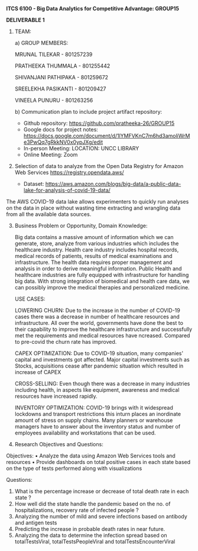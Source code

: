 **ITCS 6100 - Big Data Analytics for Competitive Advantage: GROUP15**

**DELIVERABLE 1**

1) TEAM:

    a) GROUP MEMBERS:
    
    MRUNAL TILEKAR - 801257239
    
    PRATHEEKA THUMMALA - 801255442
    
    SHIVANJANI PATHIPAKA - 801259672
    
    SREELEKHA PASIKANTI - 801209427
    
    VINEELA PUNURU - 801263256
    
    b) Communication plan to include project artifact repository:
    
    - Github repository:  https://github.com/pratheeka-26/GROUP15
    - Google docs for project notes: https://docs.google.com/document/d/1lYMFVKnC7m6hd3amoliWrMe3PwQq7gRkkNV0x0ypJXg/edit
    - In-person Meeting: LOCATION: UNCC LIBRARY
    - Online Meeting: Zoom

2) Selection of data to analyze from the Open Data Registry for Amazon Web Services https://registry.opendata.aws/
   - Dataset: https://aws.amazon.com/blogs/big-data/a-public-data-lake-for-analysis-of-covid-19-data/
  
  The AWS COVID-19 data lake allows experimenters to quickly run analyses on the data in place without wasting time extracting and wrangling data from all the available data sources.
  
3) Business Problem or Opportunity, Domain Knowledge:

    Big data contains a massive amount of information which we can generate, store, analyze from various industries which includes the healthcare industry. Health care industry includes hospital records, medical records of patients, results of medical examinations and infrastructure. The health data requires proper management and analysis in order to derive meaningful information. Public Health and healthcare industries are fully equipped with infrastructure for handling big data. With strong integration of biomedical and health care data, we can possibly improve the medical therapies and personalized medicine.

    USE CASES: 

    LOWERING CHURN: Due to the increase in the number of COVID-19 cases there was a decrease in number of healthcare resources and infrastructure. All over the world, governments have done the best to their capability to improve the healthcare infrastructure and successfully met the requirements and medical resources have ncreased. Compared to pre-covid the churn rate has improved. 

    CAPEX OPTIMIZATION: Due to COVID-19 situation, many companies' capital and investments got affected. Major capital investments such as Stocks, acquisitions cease after pandemic situation which resulted in increase of CAPEX

    CROSS-SELLING: Even though there was a decrease in many industries including health, in aspects like equipment, awareness and medical resources have increased rapidly.

    INVENTORY OPTIMIZATION: COVID-19 brings with it widespread lockdowns and transport restrictions this inturn places an inordinate amount of stress on supply chains. Many planners or warehouse managers have to answer about the inventory status and number of employees availability and workstations that can be used.

4) Research Objectives and Questions:

Objectives:
•	Analyze the data using Amazon Web Services tools and resources
•	Provide dashboards on total positive cases in each state based on the type of tests performed along with visualizations


Questions:

1.	What is the percentage increase or decrease of total death rate in each state ?
2.	How well did the state handle the pandemic based on the no. of hospitalizations, recovery rate of infected people ?
3.	Analyzing the number of mild and severe infections based on antibody and antigen tests
4.	Predicting the increase in probable death rates in near future. 
5.	Analyzing the data to determine the infection spread based on totalTestsViral, totalTestsPeopleViral and totalTestsEncounterViral



